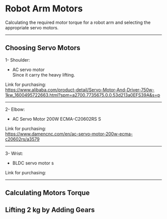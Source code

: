 # Robot Arm Motors
Calculating the required motor torque for a robot arm and selecting the appropriate servo motors.

___________________________________
## Choosing Servo Motors
1- Shoulder: 
- AC servo motor  
Since it carry the heavy lifting.
   
Link for purchasing:  
https://www.alibaba.com/product-detail/Servo-Motor-And-Driver-750w-1kw_1600495722663.html?spm=a2700.7735675.0.0.53d213a0EFS39A&s=p    

    
  ---------------------------------
              
2- Elbow: 
- AC Servo Motor 200W ECMA-C20602RS
  S
       
Link for purchasing:  
https://www.damencnc.com/en/ac-servo-motor-200w-ecma-c20602rs/a3579

  ---------------------------------

3- Wrist: 
- BLDC servo motor
  s  

      
Link for purchasing:    
  
---------------------------------


## Calculating Motors Torque

## Lifting 2 kg by Adding Gears

